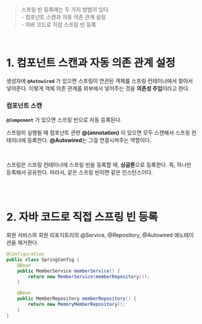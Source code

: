 > 스프링 빈 등록에는 두 가지 방법이 있다.
> <br> - 컴포넌트 스캔과 자동 의존 관계 설정
> <br> - 자바 코드로 직접 스프링 빈 등록

<br>

# 1. 컴포넌트 스캔과 자동 의존 관계 설정
생성자에 **`@Autowired`** 가 있으면 스프링이 연관된 객체를 스프링 컨테이너에서 찾아서 넣어준다. 
이렇게 객체 의존 관계를 외부에서 넣어주는 것을 **의존성 주입**이라고 한다. 

### 컴포넌트 스캔
**`@Component`** 가 있으면 스프링 빈으로 자동 등록된다.


스프링이 실행될 때 컴포넌트 관련 **@(annotation)** 이 있으면 모두 스캔해서 스프링 컨테이너에 등록한다. 
**@Autowired**는 그걸 연결시켜주는 역할이다.

<br>

스프링은 스프링 컨테이너에 스프링 빈을 등록할 때, **싱글톤**으로 등록한다. 즉, 하나만 등록해서 공유한다. 
따라서, 같은 스프링 빈이면 같은 인스턴스이다.

<br>
<br>

# 2. 자바 코드로 직접 스프링 빈 등록
회원 서비스와 회원 리포지토리의 @Service, @Repository, @Autowired 애노테이션을 제거한다.

```java
@Configuration
public class SpringConfig {
    @Bean
    public MemberService memberService() {
        return new MemberService(memberRepository());
    }

    @Bean
    public MemberRepository memberRepository() {
        return new MemoryMemberRepository();
    }
}
```
